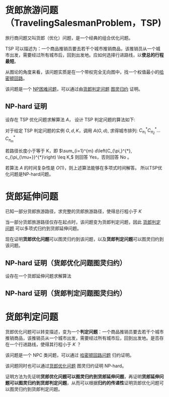 # 货郎旅游问题（TravelingSalesmanProblem，TSP) 

旅行商问题又叫货郎（优化）问题，是一个经典的组合优化问题。

TSP 可以描述为：一个商品推销员要去若干个城市推销商品，该推销员从一个城市出发，需要经过所有城市后，回到出发地。应如何选择行进路线，以**使总的行程最短**。

从图论的角度来看，该问题实质是在一个带权完全无向图中，找一个权值最小的[哈密顿回路](../GraphTheory/2.html)。

该问题是一个 [NP困难问题](../turing/4.html)，可以通过由[货郎判定问题](#货郎判定问题) [图灵归约](../turing/5.html) 证明。

## NP-hard 证明

设存在 TSP 优化问题求解算法 $A$， 设计 TSP 判定问题的算法如下:

对于给定 TSP 判定问题的实例 $G,d,K$，调用 $A(G, d),$ 求得城市排列:
$C_{\pi_{1}}^{*} C_{\pi_{2}}^{*} \ldots C_{\pi_{m}}^{*}$

若路径长度小于等于 K，即 $\sum_{i=1}^{m} d\left(C_{\pi,}^{*}, c_{\pi_{\mu+}}^{*}\right) \leq K,$ 则回答 Yes，否则回答 $\mathrm{No}$ 。

若算法 $A$ 的时间复杂性是 $O(1)$，则上述算法能够在多项式时间解答。 所以TSP优化问题是NP-hard问题。



# 货郎延伸问题

已知一部分货郎旅游路径，求完整的货郎旅游路径，使得总行程小于 $K$

当一部分货郎旅游路径仅存在起点时，该问题变为货郎判定问题，因此 [货郎判定问题](#货郎判定问题) 可以多项式归约到货郎延伸问题。

现在证明**货郎优化问题**可以图灵归约到该问题，以及**货郎判定问题**可以图灵归约到该问题。

## NP-hard 证明（货郎优化问题图灵归约）

设存在一个货郎延伸问题求解算法


## NP-hard 证明（货郎判定问题图灵归约）



# 货郎判定问题

货郎优化问题可以转变描述，变为一个**判定问题**：一个商品推销员要去若干个城市推销商品，该推销员从一个城市出发，需要经过所有城市后，回到出发地。是否存在一个行进路线，使得其行程小于 $K$ ？

该问题是一个 NPC 类问题，可以通过 [哈密顿回路问题](./hc.html) 归约证明。

该问题同时也可以通过[货郎优化问题](#货郎旅游问题travelingsalesmanproblemtsp) 图灵归约证明 NP-hard。

证明方法为先证明**货郎优化问题可以图灵归约到货郎延伸问题**，再证明**货郎延伸问题可以图灵归约到货郎判定问题**，从而可以根据**归约的传递性**证明货郎优化问题可以图灵归约到货郎判定问题。

